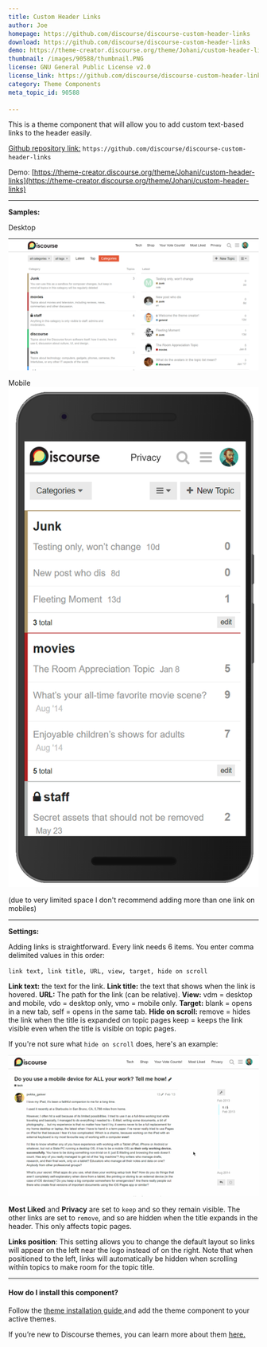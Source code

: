 ```yaml
---
title: Custom Header Links
author: Joe
homepage: https://github.com/discourse/discourse-custom-header-links
download: https://github.com/discourse/discourse-custom-header-links
demo: https://theme-creator.discourse.org/theme/Johani/custom-header-links
thumbnail: /images/90588/thumbnail.PNG
license: GNU General Public License v2.0
license_link: https://github.com/discourse/discourse-custom-header-links/blob/master/LICENSE
category: Theme Components
meta_topic_id: 90588

---
```

This is a theme component that will allow you to add custom text-based links to the header easily.

[Github repository link:](https://github.com/discourse/discourse-custom-header-links)
`https://github.com/discourse/discourse-custom-header-links` 

Demo:
[https://theme-creator.discourse.org/theme/Johani/custom-header-links](https://theme-creator.discourse.org/theme/Johani/custom-header-links)

<hr>

**Samples:**

Desktop

![Capture: 690x361](/images/90588/hNmYrn6Wji3WuLxEyBwnDWosMeK.PNG)


Mobile
![Capture: 251x499, 75%](/images/90588/sgzozZ88GP69ai9NYQRrMaXTLJB.PNG)

(due to very limited space I don't recommend adding more than one link on mobiles)

<hr>

**Settings:**

Adding links is straightforward. Every link needs 6 items. You enter comma delimited values in this order:

`link text, link title, URL, view, target, hide on scroll`


**Link text:** the text for the link.
**Link title:** the text that shows when the link is hovered.
**URL:** The path for the link (can be relative).
**View:** vdm = desktop and mobile, vdo = desktop only, vmo = mobile only.
**Target:** blank = opens in a new tab, self = opens in the same tab.
**Hide on scroll:** remove = hides the link when the title is expanded on topic pages keep = keeps the link visible even when the title is visible on topic pages.

If you're not sure what `hide on scroll` does, here's an example: 

![headerLinks: 690x388](/images/90588/upAYsc6lqpsp6akDH2bh7Lovjcg.gif)

**Most Liked** and **Privacy** are set to `keep` and so they remain visible. The other links are set to `remove`, and so are hidden when the title expands in the header.  This only affects topic pages.

**Links position**: This setting allows you to change the default layout so links will appear on the left near the logo instead of on the right. Note that when positioned to the left, links will automatically be hidden when scrolling within topics to make room for the topic title. 

<hr> 

#### How do I install this component?

Follow the [theme installation guide ](https://meta.discourse.org/t/how-do-i-install-a-theme-or-theme-component/63682) and add the theme component to your active themes.

If you’re new to Discourse themes, you can learn more about them [here. ](https://meta.discourse.org/t/beginners-guide-to-using-discourse-themes/91966)